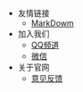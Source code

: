 <!-- _navbar.md -->
* 友情链接
  * [MarkDowm](https://markdown.com.cn/)
* 加入我们
  * [QQ频道](https://pd.qq.com/s/63cw709he) 
  * [微信](/ProjectDocs/wechat.md)
* 关于官网
  * [意见反馈](https://docs.qq.com/form/page/DVmtLV0NRc1Btb1hk)